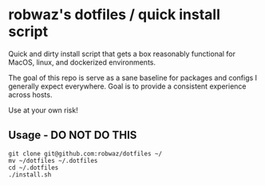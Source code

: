# robwaz's dotfiles / quick install script

Quick and dirty install script that gets a box reasonably functional for MacOS, linux, and dockerized environments.

The goal of this repo is serve as a sane baseline for packages and configs I generally expect everywhere.  Goal is to provide a consistent experience across hosts.

Use at your own risk!

## Usage - DO NOT DO THIS
```
git clone git@github.com:robwaz/dotfiles ~/
mv ~/dotfiles ~/.dotfiles
cd ~/.dotfiles
./install.sh
```
